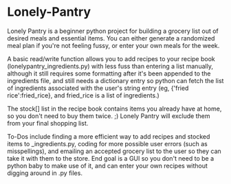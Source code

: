 # Lonely-Pantry
Lonely Pantry is a beginner python project for building a grocery list out of desired meals and essential items.
You can either generate a randomized meal plan if you're not feeling fussy, or enter your own meals for the week.

A basic read/write function allows you to add recipes to your recipe book (lonelypantry_ingredients.py) with less 
fuss than entering a list manually, although it still requires some formatting after it's been appended to 
the ingredients file, and still needs a dictionary entry so python can fetch the list of ingredients associated
with the user's string entry (eg, {'fried rice':fried_rice}, and fried_rice is a list of ingredients.)

The stock[] list in the recipe book contains items you already have at home, so you don't need to buy them twice. ;)
Lonely Pantry will exclude them from your final shopping list.

To-Dos include finding a more efficient way to add recipes and stocked items to _ingredients.py, coding for more
possible user errors (such as misspellings), and emailing an accepted grocery list to the user so they can take it
with them to the store. End goal is a GUI so you don't need to be a python baby to make use of it, and can enter
your own recipes without digging around in .py files.
